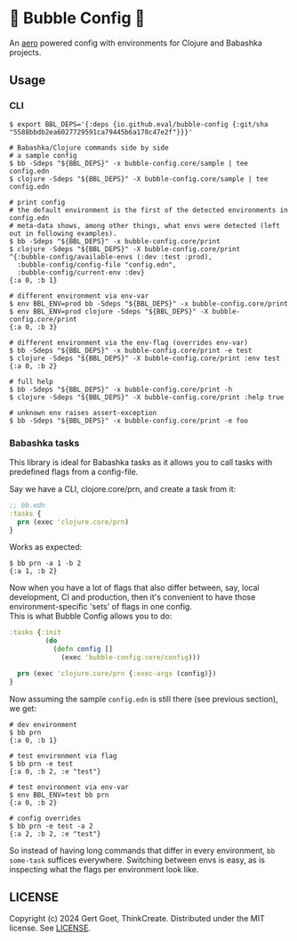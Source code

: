# 🫧 Bubble Config 🫧

An [aero](https://github.com/juxt/aero) powered config with environments for Clojure and Babashka projects.

## Usage

### CLI

``` shell
$ export BBL_DEPS='{:deps {io.github.eval/bubble-config {:git/sha "5588bbdb2ea6027729591ca79445b6a178c47e2f"}}}'

# Babashka/Clojure commands side by side
# a sample config
$ bb -Sdeps "${BBL_DEPS}" -x bubble-config.core/sample | tee config.edn
$ clojure -Sdeps "${BBL_DEPS}" -X bubble-config.core/sample | tee config.edn

# print config
# the default environment is the first of the detected environments in config.edn
# meta-data shows, among other things, what envs were detected (left out in following examples).
$ bb -Sdeps "${BBL_DEPS}" -x bubble-config.core/print
$ clojure -Sdeps "${BBL_DEPS}" -X bubble-config.core/print
^{:bubble-config/available-envs (:dev :test :prod),
  :bubble-config/config-file "config.edn",
  :bubble-config/current-env :dev}
{:a 0, :b 1}

# different environment via env-var
$ env BBL_ENV=prod bb -Sdeps "${BBL_DEPS}" -x bubble-config.core/print
$ env BBL_ENV=prod clojure -Sdeps "${BBL_DEPS}" -X bubble-config.core/print
{:a 0, :b 3}

# different environment via the env-flag (overrides env-var)
$ bb -Sdeps "${BBL_DEPS}" -x bubble-config.core/print -e test
$ clojure -Sdeps "${BBL_DEPS}" -X bubble-config.core/print :env test
{:a 0, :b 2}

# full help
$ bb -Sdeps "${BBL_DEPS}" -x bubble-config.core/print -h
$ clojure -Sdeps "${BBL_DEPS}" -X bubble-config.core/print :help true

# unknown env raises assert-exception
$ bb -Sdeps "${BBL_DEPS}" -x bubble-config.core/print -e foo
```

### Babashka tasks

This library is ideal for Babashka tasks as it allows you to call tasks with predefined flags from a config-file.

Say we have a CLI, clojore.core/prn, and create a task from it:

```clojure
;; bb.edn
:tasks {
  prn (exec 'clojure.core/prn)
}
```

Works as expected:
```shell
$ bb prn -a 1 -b 2
{:a 1, :b 2}
```

Now when you have a lot of flags that also differ between, say, local development, CI and production, then it's convenient to have those environment-specific 'sets' of flags in one config.  
This is what Bubble Config allows you to do:

```clojure
:tasks {:init
         (do
           (defn config []
             (exec 'bubble-config.core/config)))

  prn (exec 'clojure.core/prn {:exec-args (config)})
}
```

Now assuming the sample `config.edn` is still there (see previous section), we get:

```shell
# dev environment
$ bb prn
{:a 0, :b 1}

# test environment via flag
$ bb prn -e test
{:a 0, :b 2, :e "test"}

# test environment via env-var
$ env BBL_ENV=test bb prn
{:a 0, :b 2}

# config overrides
$ bb prn -e test -a 2
{:a 2, :b 2, :e "test"}
```

So instead of having long commands that differ in every environment, `bb some-task` suffices everywhere. Switching between envs is easy, as is inspecting what the flags per environment look like.

## LICENSE

Copyright (c) 2024 Gert Goet, ThinkCreate.
Distributed under the MIT license. See [LICENSE](LICENSE).
